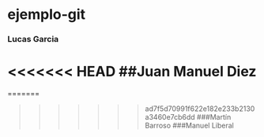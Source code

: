 # ejemplo-git

### Lucas Garcia
<<<<<<< HEAD
##Juan Manuel Diez
=======
=======
>>>>>>> ad7f5d70991f622e182e233b2130a3460e7cb6dd
###Martín Barroso
###Manuel Liberal
